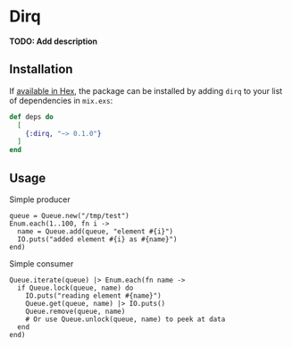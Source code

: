 # Dirq

**TODO: Add description**

## Installation

If [available in Hex](https://hex.pm/docs/publish), the package can be installed
by adding `dirq` to your list of dependencies in `mix.exs`:

```elixir
def deps do
  [
    {:dirq, "~> 0.1.0"}
  ]
end
```

## Usage

Simple producer

```
queue = Queue.new("/tmp/test")
Enum.each(1..100, fn i ->
  name = Queue.add(queue, "element #{i}")
  IO.puts("added element #{i} as #{name}")
end)
```

Simple consumer

```
Queue.iterate(queue) |> Enum.each(fn name ->
  if Queue.lock(queue, name) do
    IO.puts("reading element #{name}")
    Queue.get(queue, name) |> IO.puts()
    Queue.remove(queue, name)
    # Or use Queue.unlock(queue, name) to peek at data
  end
end)
```